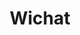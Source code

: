 ---
title: "Wichat"
image: "No image"
description: "A quiz webpage using react and node.js, with AI interaction for the 2025 Empathy's AI challenge."
link: "https://github.com/Arquisoft/wichat_en1a"
---